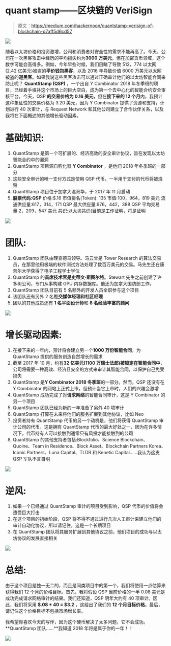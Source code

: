 # quant stamp——区块链的 VeriSign

> 原文：<https://medium.com/hackernoon/quantstamp-verisign-of-blockchain-d7aff5d6cd57>

![](img/406345d4721b0e846823a200d1f2c393.png)

随着以太坊价格和投资激增，公司和消费者对安全性的需求不能再高了。今天，公司在一次黑客攻击中经历的平均损失约为**3000 万美元**，但在加密货币领域，这个数字可能会高得多。例如，今年早些时候，我们目睹了导致 512，774 以太网(2.42 亿美元)被盗的**平价钱包黑客**，以及 2016 年导致价值 6000 万美元以太网被盗的**道黑客**。如果我说这些黑客攻击可以通过正确审计他们的以太坊智能合同来防止呢？ **QuantStamp (QSP)** ，一个出自 Y Combinator 2018 年冬季班的项目，已经着手填补这个市场上的巨大空白，成为第一个去中心化的智能合约安全审核平台。今天，QSP **的交易价格为 0.16 美元**，但在**接下来的 12 个月**内，我预计这种象征性的交易价格为 3.20 美元，因为 Y Combinator 提供了资源和支持，计划进行 40 次审计，与 Request Network 和其他公司建立了合作伙伴关系，以及我将在下面概述的其他增长驱动因素。

# 基础知识:

1.  QuantStamp 是第一个可扩展的、经济高效的安全审计协议，旨在发现以太坊智能合约中的漏洞
2.  QuantStamp 项目源自孵化器 **Y Combinator** ，是他们 2018 年冬季班的一部分
3.  这些安全审计的唯一支付方式是使用 QSP 代币，一半用于支付的代币将被烧毁
4.  QuantStamp 项目位于加拿大温哥华，于 2017 年 11 月启动
5.  **股票代码:QSP**
    价格:$.16
    市值排名(Token): 135
    市值:100，964，819 美元
    流通供应量:617，314，171 QSP
    最大供应量:976，442，388 QSP
    平均交易量:2，209，547 美元
    共识:以太坊共识(目前是工作证明，将是证明

![](img/6d45150b59ffa7cbab70cbb530264cef.png)

# 团队:

1.  QuantStamp 团队由理查德马领导。马云曾是 Tower Research 的算法交易员，在那里他用极端的软件测试方法处理了数百万美元的交易。马先生还在康奈尔大学获得了电子工程学士学位
2.  QuantStamp 的**首席技术官是史蒂文·斯图尔特**。Stewart 先生之前创建了许多树公司，专门从事构建 GPU 内存数据库。他还为加拿大国防部工作。
3.  QuantStamp 团队目前有 5 名额外的开发人员全职参与这个项目
4.  该团队还有另外 2 名**社交媒体经理和社区经理**
5.  团队的其他成员还有 **1 名平面设计师**和 **8 名经验丰富的顾问**

![](img/14d8c000273c8eb869864c2010b59d5a.png)

# 增长驱动因素:

1.  在接下来的一年内，预计将会建立另一个**1000 万份智能合同**，为 QuantStamp 提供的服务创造自然增长的需求
2.  截至 2017 年 10 月，约有**32 亿美元(1100 万瑞士法郎)被锁定在智能合同中**，公司将需要一种高效、经济且安全的方式来审计其智能合同，以保护自己免受损失
3.  QuantStamp 是**Y Combinator 2018 冬季班**的一部分。然而，QSP 还没有在 Y Combinator 的网站上正式上市，但预计当它上市时，人们的兴趣会激增
4.  QuantStamp 成功完成了对**请求网络**的智能合同审计，这是 Y Combinator 的另一个项目
5.  QuantStamp 团队已经为新的一年准备了另外 40 项审计
6.  QuantStamp 打算在未来将他们的服务扩展到其他协议，比如 Neo
7.  投资者持有 QuantStamp 代币的另一个动机是，他们将获得 QuantStamp 审计公司的代币。这是拥有 QuantStamp 代币的最大好处之一，因为在许多情况下，代币持有人可以接触到通常只有风投才能接触到的公司
8.  QuantStamp 的其他支持者包括:Blockfolio、Science Blockchain、Quoine、Team in Residence、Block Asset、Blockchain Partners Korea、Iconic Partners、Luna Capital、TLDR 和 Kenetic Capital……我认为这支 QSP 军队不言自明

![](img/25224e3ee7c33be8b1a88417f1ee8f6d.png)

# 逆风:

1.  如果一个已经通过 QuantStamp 审计的项目受到影响，QSP 代币的价值将会遭受巨大打击
2.  在这个项目的初始阶段，QSP 将不得不通过进行几次人工审计来建立他们的审计自动化协议，所以请记住，这是一个长期项目
3.  在 QuantStamp 团队将其服务扩展到其他协议之前，他们项目的成功与以太坊协议的发展直接相关

![](img/f2e9dfc73dd1d836e489a7dbaf6a5b26.png)

# 总结:

由于这个项目是独一无二的，而且是同类项目中的第一个，我们将使用一点估算来获得我们 12 个月的价格目标。首先，我将假设 QSP 当前价格的一半 0.08 美元是成功完成请求网络审计的结果。我们还知道，QSP 明年大约有 40 项审计。因此，我们将采用 **$.08 * 40 = $3.2** ，这给出了我们的 **12 个月目标价格**。最后，请记住这个价格目标不包括市场增长率。

我希望你喜欢今天的写作，因为这个硬币解决了太多问题，它不会成功。 **QuantStamp 团队……**我知道 2018 年将是属于你的一年！！

![](img/4a8650e23b950681f09728870e4ef618.png)